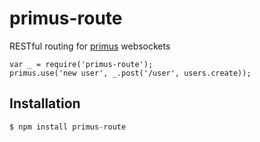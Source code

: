 # primus-route

 RESTful routing for [primus](https://github.com/primus/primus) websockets
 
 ```
 var _ = require('primus-route');
 primus.use('new user', _.post('/user', users.create));
 ```


## Installation
```js
$ npm install primus-route
```
